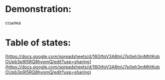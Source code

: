 # Demonstration: 

ссылка

# Table of states:

[https://docs.google.com/spreadsheets/d/16GtfqV3A8tnU7p0eh3mMtjtKobOUpb3p9I5RQ8hyomQ/edit?usp=sharing](https://docs.google.com/spreadsheets/d/16GtfqV3A8tnU7p0eh3mMtjtKobOUpb3p9I5RQ8hyomQ/edit?usp=sharing)